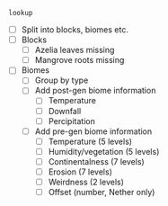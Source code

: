 

`lookup`
- [ ] Split into blocks, biomes etc.
- [ ] Blocks
	- [ ] Azelia leaves missing
	- [ ] Mangrove roots missing
- [ ] Biomes
	- [ ] Group by type
	- [ ] Add post-gen biome information
		- [ ] Temperature
		- [ ] Downfall
		- [ ] Percipitation
	- [ ] Add pre-gen biome information
		- [ ] Temperature (5 levels)
		- [ ] Humidity/vegetation (5 levels)
		- [ ] Continentalness (7 levels)
		- [ ] Erosion (7 levels)
		- [ ] Weirdness (2 levels)
		- [ ] Offset (number, Nether only)